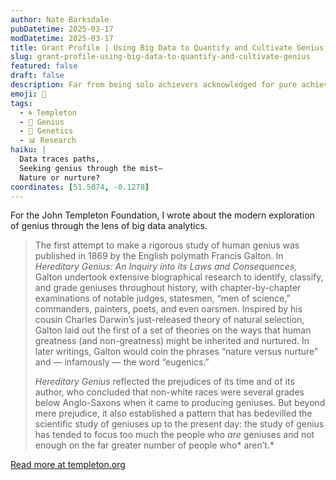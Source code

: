 ```yaml
---
author: Nate Barksdale
pubDatetime: 2025-03-17
modDatetime: 2025-03-17
title: Grant Profile | Using Big Data to Quantify and Cultivate Genius
slug: grant-profile-using-big-data-to-quantify-and-cultivate-genius
featured: false
draft: false
description: Far from being solo achievers acknowledged for pure achievement, geniuses may be largely the products of their networks.
emoji: 🧠
tags:
  - 🌀 Templeton
  - 🧠 Genius
  - 🧬 Genetics
  - 📊 Research
haiku: |
  Data traces paths,  
  Seeking genius through the mist—  
  Nature or nurture?
coordinates: [51.5074, -0.1278]
---
```


For the John Templeton Foundation, I wrote about the modern exploration of genius through the lens of big data analytics.

> The first attempt to make a rigorous study of human genius was published in 1869 by the English polymath Francis Galton. In *Hereditary Genius: An Inquiry into its Laws and Consequences,* Galton undertook extensive biographical research to identify, classify, and grade geniuses throughout history, with chapter-by-chapter examinations of notable judges, statesmen, “men of science,” commanders, painters, poets, and even oarsmen. Inspired by his cousin Charles Darwin’s just-released theory of natural selection, Galton laid out the first of a set of theories on the ways that human greatness (and non-greatness) might be inherited and nurtured. In later writings, Galton would coin the phrases “nature versus nurture” and — infamously — the word “eugenics.”
>
> *Hereditary Genius* reflected the prejudices of its time and of its author, who concluded that non-white races were several grades below Anglo-Saxons when it came to producing geniuses. But beyond mere prejudice, it also established a pattern that has bedevilled the scientific study of geniuses up to the present day: the study of genius has tended to focus too much the people who *are* geniuses and not enough on the far greater number of people who* aren’t.*

[Read more at templeton.org](https://www.templeton.org/grant/using-big-data-to-quantify-and-cultivate-genius)
